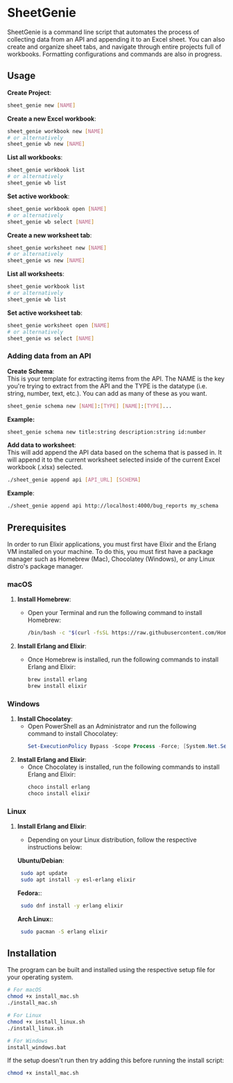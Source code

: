 # SheetGenie

SheetGenie is a command line script that automates the process of collecting data from an API and appending it to an Excel sheet. You can also create and organize sheet tabs, and navigate through entire projects full of workbooks. Formatting configurations and commands are also in progress.

## Usage


**Create Project**:
```sh
sheet_genie new [NAME]
```
**Create a new Excel workbook**:
```sh
sheet_genie workbook new [NAME]
# or alternatively
sheet_genie wb new [NAME]
```

**List all workbooks**:
```sh
sheet_genie workbook list
# or alternatively
sheet_genie wb list
```
**Set active workbook**:
```sh
sheet_genie workbook open [NAME]
# or alternatively
sheet_genie wb select [NAME]
```
**Create a new worksheet tab**:
```sh
sheet_genie worksheet new [NAME]
# or alternatively
sheet_genie ws new [NAME]
```

**List all worksheets**:
```sh
sheet_genie workbook list
# or alternatively
sheet_genie wb list
```
**Set active worksheet tab**:
```sh
sheet_genie worksheet open [NAME]
# or alternatively
sheet_genie ws select [NAME]
```
### Adding data from an API 
**Create Schema**:  
This is your template for extracting items from the API. The NAME is the key you're trying to extract from the API and the TYPE is the datatype (i.e. string, number, text, etc.). You can add as many of these as you want.
```sh
sheet_genie schema new [NAME]:[TYPE] [NAME]:[TYPE]...
```
**Example:**
```sh
sheet_genie schema new title:string description:string id:number
```

**Add data to worksheet**:  
This will add append the API data based on the schema that is passed in. It will append it to the current worksheet selected inside of the current Excel workbook (.xlsx) selected.
```sh
./sheet_genie append api [API_URL] [SCHEMA]
```

**Example**:  
```sh
./sheet_genie append api http://localhost:4000/bug_reports my_schema
```

## Prerequisites

In order to run Elixir applications, you must first have Elixir and the Erlang VM installed on your machine. To do this, you must first have a package manager such as Homebrew (Mac), Chocolatey (Windows), or any Linux distro's package manager.

### macOS

1. **Install Homebrew**:
   - Open your Terminal and run the following command to install Homebrew:
     ```sh
     /bin/bash -c "$(curl -fsSL https://raw.githubusercontent.com/Homebrew/install/HEAD/install.sh)"
     ```
     
2. **Install Erlang and Elixir**:
   - Once Homebrew is installed, run the following commands to install Erlang and Elixir:
     ```sh
     brew install erlang
     brew install elixir
     ```

### Windows

1. **Install Chocolatey**:
   - Open PowerShell as an Administrator and run the following command to install Chocolatey:
     ```powershell
     Set-ExecutionPolicy Bypass -Scope Process -Force; [System.Net.ServicePointManager]::SecurityProtocol = [System.Net.ServicePointManager]::SecurityProtocol -bor 3072; iex ((New-Object System.Net.WebClient).DownloadString('https://community.chocolatey.org/install.ps1'))
     
     ```
2. **Install Erlang and Elixir**:
   - Once Chocolatey is installed, run the following commands to install Erlang and Elixir:
     ```powershell
     choco install erlang
     choco install elixir
     ```

### Linux

1. **Install Erlang and Elixir**:
   - Depending on your Linux distribution, follow the respective instructions below:

   **Ubuntu/Debian**:
   ```sh
    sudo apt update
    sudo apt install -y esl-erlang elixir
   ```

   **Fedora:**:
   ```sh
    sudo dnf install -y erlang elixir
   ```

   **Arch Linux:**:
   ```sh
    sudo pacman -S erlang elixir
   ```

## Installation

The program can be built and installed using the respective setup file for your operating system. 

```sh
# For macOS
chmod +x install_mac.sh 
./install_mac.sh

# For Linux
chmod +x install_linux.sh
./install_linux.sh

# For Windows
install_windows.bat
```

If the setup doesn't run then try adding this before running the install script:
```sh
chmod +x install_mac.sh 
```

